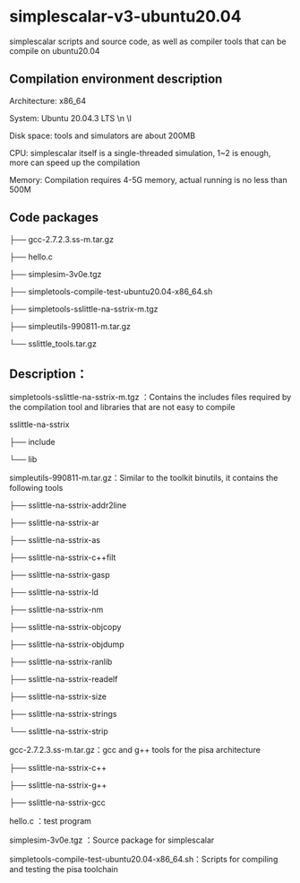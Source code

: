 # simplescalar-v3-ubuntu20.04
 simplescalar scripts and source code, as well as compiler tools that can be compile on ubuntu20.04


## Compilation environment description

Architecture: x86_64

System: Ubuntu 20.04.3 LTS \n \l

Disk space: tools and simulators are about 200MB

CPU: simplescalar itself is a single-threaded simulation, 1~2 is enough, more can speed up the compilation

Memory: Compilation requires 4-5G memory, actual running is no less than 500M


## Code packages 

├── gcc-2.7.2.3.ss-m.tar.gz

├── hello.c

├── simplesim-3v0e.tgz

├── simpletools-compile-test-ubuntu20.04-x86_64.sh

├── simpletools-sslittle-na-sstrix-m.tgz

├── simpleutils-990811-m.tar.gz

└── sslittle_tools.tar.gz



## Description：


simpletools-sslittle-na-sstrix-m.tgz ：Contains the includes files required by the compilation tool and libraries that are not easy to compile

sslittle-na-sstrix

├── include

└── lib


simpleutils-990811-m.tar.gz：Similar to the toolkit binutils, it contains the following tools

├── sslittle-na-sstrix-addr2line

├── sslittle-na-sstrix-ar

├── sslittle-na-sstrix-as

├── sslittle-na-sstrix-c++filt

├── sslittle-na-sstrix-gasp

├── sslittle-na-sstrix-ld

├── sslittle-na-sstrix-nm

├── sslittle-na-sstrix-objcopy

├── sslittle-na-sstrix-objdump

├── sslittle-na-sstrix-ranlib

├── sslittle-na-sstrix-readelf

├── sslittle-na-sstrix-size

├── sslittle-na-sstrix-strings

└── sslittle-na-sstrix-strip


gcc-2.7.2.3.ss-m.tar.gz：gcc and g++ tools for the pisa architecture

├── sslittle-na-sstrix-c++

├── sslittle-na-sstrix-g++

├── sslittle-na-sstrix-gcc

 
hello.c ：test program

simplesim-3v0e.tgz ：Source package for simplescalar

simpletools-compile-test-ubuntu20.04-x86_64.sh：Scripts for compiling and testing the pisa toolchain
